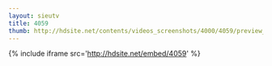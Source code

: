 ```yaml
---
layout: sieutv
title: 4059
thumb: http://hdsite.net/contents/videos_screenshots/4000/4059/preview_360p.mp4.jpg
---
```

{% include iframe src='http://hdsite.net/embed/4059' %}
 

